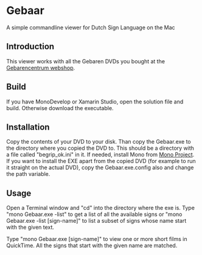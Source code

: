 Gebaar
======

A simple commandline viewer for Dutch Sign Language on the Mac

## Introduction
This viewer works with all the Gebaren DVDs you bought at the [Gebarencentrum webshop](https://www.gebarencentrum.nl/winkel/gebaren-dvd-roms/). 

## Build
If you have MonoDevelop or Xamarin Studio, open the solution file and build. Otherwise download the  executable.

## Installation
Copy the contents of your DVD to your disk. Than copy the Gebaar.exe to the directory where you copied the DVD to. 
This should be a directory with a file called "begrip_ok.ini" in it.
If needed, install Mono from [Mono Project](http://www.mono-project.com/Main_Page).
If you want to install the EXE apart from the copied DVD (for example to run it straight on the actual DVD), copy the Gebaar.exe.config also and change the path variable.

## Usage
Open a Terminal window and "cd" into the directory where the exe is. 
Type "mono Gebaar.exe -list" to get a list of all the available signs or "mono Gebaar.exe -list [sign-name]" to list a subset of signs whose name start with the given text.

Type "mono Gebaar.exe [sign-name]" to view one or more short films in QuickTime. All the signs that start with the given name are matched.


